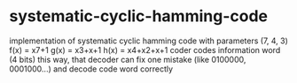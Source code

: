 # systematic-cyclic-hamming-code
implementation of systematic cyclic hamming code with parameters (7, 4, 3)
f(x) = x7+1
g(x) = x3+x+1
h(x) = x4+x2+x+1
coder codes information word (4 bits) this way, that decoder can fix one mistake (like 0100000, 0001000...) and decode code word correctly
